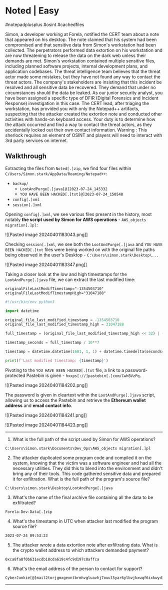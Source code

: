 # Noted | Easy

#notepadplusplus #osint #cachedfiles

Simon, a developer working at Forela, notified the CERT team about a note that appeared on his desktop. The note claimed that his system had been compromised and that sensitive data from Simon's workstation had been collected. The perpetrators performed data extortion on his workstation and are now threatening to release the data on the dark web unless their demands are met. Simon's workstation contained multiple sensitive files, including planned software projects, internal development plans, and application codebases. The threat intelligence team believes that the threat actor made some mistakes, but they have not found any way to contact the threat actors. The company's stakeholders are insisting that this incident be resolved and all sensitive data be recovered. They demand that under no circumstances should the data be leaked. As our junior security analyst, you have been assigned a specific type of DFIR (Digital Forensics and Incident Response) investigation in this case. The CERT lead, after triaging the workstation, has provided you with only the Notepad++ artifacts, suspecting that the attacker created the extortion note and conducted other activities with hands-on keyboard access. Your duty is to determine how the attack occurred and find a way to contact the threat actors, as they accidentally locked out their own contact information. Warning : This sherlock requires an element of OSINT and players will need to interact with 3rd party services on internet.

## Walkthrough

Extracting the files from `Noted[.]zip`, we find four files within `C/Users/Simon.stark/AppData/Roaming/Notepad++`:

- `backup/`
	- `LootAndPurge[.]java[@]2023-07-24_145332`
	- `YOU HAVE BEEN HACKED[.]txt[@]2023-07-24_150548`
- `config[.]xml`
- `session[.]xml`

Opening `config[.]xml`, we see various files present in the history, most notably **the script used by Simon for AWS operations** - `AWS_objects migration[.]pl`:

![[Pasted image 20240401183043.png]]

Checking `session[.]xml`, we see both the `LootAndPurge[.]java` and `YOU HAVE BEEN HACKED[.]txt` files were being worked on with the original file paths being observed in the user's Desktop - `C:\Users\simon.stark\Desktop\...`

![[Pasted image 20240401183347.png]]

Taking a closer look at the low and high timestamps for the `LootAndPurge[.]java` file, we can extract the last modified time:

```
originalFileLastModifTimestamp="-1354503710"
originalFileLastModifTimestampHigh="31047188"
```

```python
#!/usr/bin/env python3

import datetime

original_file_last_modified_timestamp = -1354503710
original_file_last_modified_timestamp_high = 31047188

full_timestamp = (original_file_last_modified_timestamp_high << 32) | (original_file_last_modified_timestamp & 0xFFFFFFFF)

timestamp_seconds = full_timestamp / 10**7

timestamp = datetime.datetime(1601, 1, 1) + datetime.timedelta(seconds=timestamp_seconds)

print(f'Last modified timestamp: {timestamp}')
```

Pivoting to the `YOU HAVE BEEN HACKED[.]txt` file, a link to a password-protected Pastebin is given - `hxxps[://]pastebin[.]com/CwhBVzPq`.

![[Pasted image 20240401184202.png]]

The password is given in cleartext within the `LootAndPurge[.]java` script, allowing us to access the Pastebin and retrieve the **Ethereum wallet address** and **email contact info**.

![[Pasted image 20240401184241.png]]

![[Pasted image 20240401184423.png]]

---

1. What is the full path of the script used by Simon for AWS operations?

```
C:\Users\Simon.stark\Documents\Dev_Ops\AWS_objects migration[.]pl
```

2. The attacker duplicated some program code and compiled it on the system, knowing that the victim was a software engineer and had all the necessary utilities. They did this to blend into the environment and didn't bring any of their tools. This code gathered sensitive data and prepared it for exfiltration. What is the full path of the program's source file?

```
C:\Users\simon.stark\Desktop\LootAndPurge[.]java
```

3. What's the name of the final archive file containing all the data to be exfiltrated?

```
Forela-Dev-Data[.]zip
```

4. What's the timestamp in UTC when attacker last modified the program source file?

```
2023-07-24 09:53:23
```

5. The attacker wrote a data extortion note after exfiltrating data. What is the crypto wallet address to which attackers demanded payment?

```
0xca8fa8f0b631ecdb18cda619c4fc9d197c8affca
```

6. What's the email address of the person to contact for support?

```
CyberJunkie[@]mail2torjgmxgexntbrmhvgluavhj7ouul5yar6ylbvjkxwqf6ixkwyd[.]onion
```

-----

